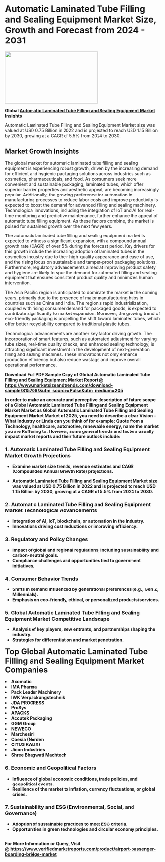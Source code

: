 <H1>Automatic Laminated Tube Filling and Sealing Equipment Market Size, Growth and Forecast from 2024 - 2031</H1><img class="aligncenter size-medium wp-image-584254" src="https://thirdeyenews.in/wp-content/uploads/2024/09/Global-Market-Research-300x168.jpeg" alt="" width="300" height="168" /><p><strong>Global&nbsp;<a href="https://www.marketsizeandtrends.com/download-sample/815706/&amp;utm_source=Pulse&amp;utm_medium=205">Automatic Laminated Tube Filling and Sealing Equipment Market</a> Insights</strong></p><p>Automatic Laminated Tube Filling and Sealing Equipment Market size was valued at USD 0.75 Billion in 2022 and is projected to reach USD 1.15 Billion by 2030, growing at a CAGR of 5.5% from 2024 to 2030.</p><p><h2>Market Growth Insights</h2> <p>The global market for automatic laminated tube filling and sealing equipment is experiencing robust growth, driven by the increasing demand for efficient and hygienic packaging solutions across industries such as cosmetics, pharmaceuticals, and food. As consumers seek more convenient and sustainable packaging, laminated tubes, which offer superior barrier properties and aesthetic appeal, are becoming increasingly popular. Additionally, the growing preference for automation in manufacturing processes to reduce labor costs and improve productivity is expected to boost the demand for advanced filling and sealing machinery. Technological innovations, including the integration of IoT and AI for real-time monitoring and predictive maintenance, further enhance the appeal of automatic tube filling equipment. As these factors combine, the market is poised for sustained growth over the next few years.</p> <p><strong></strong></p> <p>The automatic laminated tube filling and sealing equipment market is expected to witness a significant expansion, with a compound annual growth rate (CAGR) of over 5% during the forecast period. Key drivers for this growth include the increasing adoption of laminated tubes in the cosmetics industry due to their high-quality appearance and ease of use, and the rising focus on sustainable and tamper-proof packaging solutions. Furthermore, regulatory advancements aimed at improving product safety and hygiene are likely to spur the demand for automated filling and sealing equipment that ensures consistent product quality and minimizes human intervention.</p> <p>The Asia Pacific region is anticipated to dominate the market in the coming years, primarily due to the presence of major manufacturing hubs in countries such as China and India. The region's rapid industrialization, coupled with rising consumer demand for packaged goods, is expected to contribute significantly to market expansion. Moreover, the growing trend of eco-friendly packaging is propelling the shift toward laminated tubes, which offer better recyclability compared to traditional plastic tubes.</p> <p>Technological advancements are another key factor driving growth. The incorporation of smart features, such as automated adjustment for varying tube sizes, real-time quality checks, and enhanced sealing technology, is attracting significant investment in the development of next-generation filling and sealing machines. These innovations not only enhance production efficiency but also reduce wastage and improve overall operational performance.</p> <p><strong></p><p><span class=""><strong>Download Full PDF Sample Copy of Global Automatic Laminated Tube Filling and Sealing Equipment Market Report</strong> @ <a href="https://www.marketsizeandtrends.com/download-sample/815706/&amp;utm_source=Pulse&amp;utm_medium=205" target="_blank">https://www.marketsizeandtrends.com/download-sample/815706/&amp;utm_source=Pulse&amp;utm_medium=205</a></span></p><p>In order to make an accurate and perceptive description of future scope of a Global&nbsp;Automatic Laminated Tube Filling and Sealing Equipment Market Market as Global&nbsp;Automatic Laminated Tube Filling and Sealing Equipment Market Market of 2025, you need to describe a clear Vision &ndash; What Industry or Linda can you think of for example: Quote from a Technology, healthcare, automotive, renewable energy, name the market you are Reffering to. However, some general trends and factors usually impact market reports and their future outlook include:</p><h3>1.&nbsp;<strong>Automatic Laminated Tube Filling and Sealing Equipment Market Growth Projections</strong></h3><ul><li>Examine market size trends, revenue estimates and CAGR (Compounded Annual Growth Rate) projections.</li><li><p>Automatic Laminated Tube Filling and Sealing Equipment Market size was valued at USD 0.75 Billion in 2022 and is projected to reach USD 1.15 Billion by 2030, growing at a CAGR of 5.5% from 2024 to 2030.</p></li></ul><h3>2.&nbsp;<strong>Automatic Laminated Tube Filling and Sealing Equipment Market Technological Advancements</strong></h3><ul><li>Integration of AI, IoT, blockchain, or automation in the industry.</li><li>Innovations driving cost reductions or improving efficiency.</li></ul><h3>3.&nbsp;<strong>Regulatory and Policy Changes</strong></h3><ul><li>Impact of global and regional regulations, including sustainability and carbon-neutral goals.</li><li>Compliance challenges and opportunities tied to government initiatives.</li></ul><h3>4.&nbsp;<strong>Consumer Behavior Trends</strong></h3><ul><li>Shifts in demand influenced by generational preferences (e.g., Gen Z, Millennials).</li><li>Emphasis on eco-friendly, ethical, or personalized products/services.</li></ul><h3>5.&nbsp;<strong>Global Automatic Laminated Tube Filling and Sealing Equipment Market Competitive Landscape</strong></h3><ul><li>Analysis of key players, new entrants, and partnerships shaping the industry.</li><li>Strategies for differentiation and market penetration.</li></ul><p data-pm-slice="1 1 []"><span style="color: inherit; font-family: inherit; font-size: 25px;">Top Global Automatic Laminated Tube Filling and Sealing Equipment Market Companies</span></p><div class="" data-test-id=""><p><li>Axomatic</li><li> IMA Pharma</li><li> Pack Leader Machinery</li><li> IWK Verpackungstechnik</li><li> JDA PROGRESS</li><li> ProSys</li><li> APACKS</li><li> Accutek Packaging</li><li> GGM Group</li><li> NEWECO</li><li> Marchesini</li><li> Coesia (Norden</li><li> CITUS KALIX)</li><li> Jicon Industries</li><li> Shree Bhagwati Machtech</li></p></div><h3>6.&nbsp;<strong>Economic and Geopolitical Factors</strong></h3><ul><li>Influence of global economic conditions, trade policies, and geopolitical events.</li><li>Resilience of the market to inflation, currency fluctuations, or global crises.</li></ul><h3>7.&nbsp;<strong>Sustainability and ESG (Environmental, Social, and Governance)</strong></h3><ul><li>Adoption of sustainable practices to meet ESG criteria.</li><li>Opportunities in green technologies and circular economy principles.</li></ul><h2><strong style="font-size: 14px;">For More Information or Query, Visit @&nbsp;</strong><a style="background-color: #ffffff; font-size: 14px;" href="https://www.marketsizeandtrends.com/report/automatic-laminated-tube-filling-and-sealing-equipment-market/" target="_blank">https://www.verifiedmarketreports.com/product/airport-passenger-boarding-bridge-market</a></h2>
